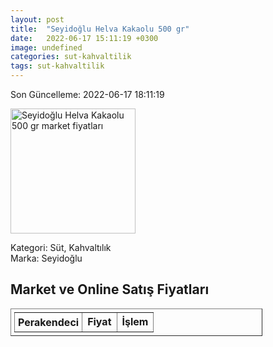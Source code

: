 ```yaml
---
layout: post
title:  "Seyidoğlu Helva Kakaolu 500 gr"
date:   2022-06-17 15:11:19 +0300
image: undefined
categories: sut-kahvaltilik
tags: sut-kahvaltilik
---
```


Son Güncelleme: 2022-06-17 18:11:19

<img src="undefined" width="200" alt="Seyidoğlu Helva Kakaolu 500 gr market fiyatları" />

Kategori: Süt, Kahvaltılık
<br />
Marka: Seyidoğlu

<h2>Market ve Online Satış Fiyatları</h2>

<table border="1" style="padding: 5px;width:80%;">
  <tr>
    <td style="padding: 5px;"><strong>Perakendeci</strong></td>
    <td><strong>Fiyat</strong></td>
    <td><strong>İşlem</strong></td>
  </tr>
  
</table>
